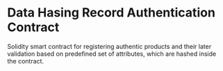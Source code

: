 # Data Hasing Record Authentication Contract

Solidity smart contract for registering authentic products and their later validation based 
on predefined set of attributes, which are hashed inside the contract.
